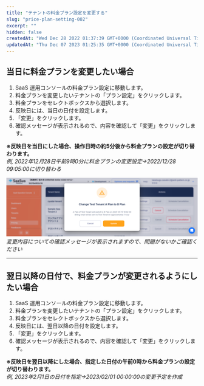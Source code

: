```yaml
---
title: "テナントの料金プラン設定を変更する"
slug: "price-plan-setting-002"
excerpt: ""
hidden: false
createdAt: "Wed Dec 28 2022 01:37:39 GMT+0000 (Coordinated Universal Time)"
updatedAt: "Thu Dec 07 2023 01:25:35 GMT+0000 (Coordinated Universal Time)"
---
```

## 当日に料金プランを変更したい場合

1. SaaS 運用コンソールの料金プラン設定に移動します。
2. 料金プランを変更したいテナントの「プラン設定」をクリックします。
3. 料金プランをセレクトボックスから選択します。
4. 反映日には、当日の日付を設定します。
5. 「変更」をクリックします。
6. 確認メッセージが表示されるので、内容を確認して「変更」をクリックします。

**※反映日を当日にした場合、操作日時の約5分後から料金プランの設定が切り替わります。**  
_例,  2022年12月28日午前9時0分に料金プランの変更設定→2022/12/28 09:05:00に切り替わる_

![](/ja/img/part-5/price-plan/price-plan-setting-002/plan-setting.png)
*変更内容についての確認メッセージが表示されますので、問題がないかご確認ください*


***

## 翌日以降の日付で、料金プランが変更されるようにしたい場合

1. SaaS 運用コンソールの料金プラン設定に移動します。
2. 料金プランを変更したいテナントの「プラン設定」をクリックします。
3. 料金プランをセレクトボックスから選択します。
4. 反映日には、翌日以降の日付を設定します。
5. 「変更」をクリックします。
6. 確認メッセージが表示されるので、内容を確認して「変更」をクリックします。

**※反映日を翌日以降にした場合、指定した日付の午前0時から料金プランの設定が切り替わります。**  
_例,  2023年2月1日の日付を指定→2023/02/01 00:00:00の変更予定を作成_
